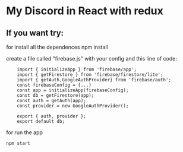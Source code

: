 # My Discord in React with redux

## If you want try:
for install all the dependences
    npm install

create a file called "firebase.js" with your config and this line of code:

        import { initializeApp } from 'firebase/app';
        import { getFirestore } from 'firebase/firestore/lite';
        import { getAuth,GoogleAuthProvider} from 'firebase/auth';
        const firebaseConfig = {...}
        const app = initializeApp(firebaseConfig);
        const db = getFirestore(app);
        const auth = getAuth(app);
        const provider = new GoogleAuthProvider();

        export { auth, provider };
        export default db;
    
for run the app

    npm start
